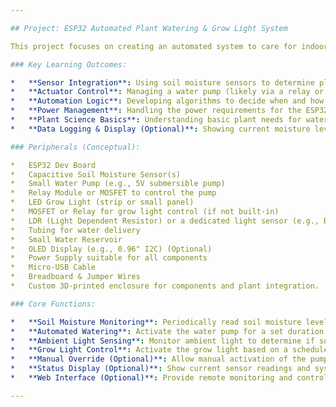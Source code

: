 ```yaml
---

## Project: ESP32 Automated Plant Watering & Grow Light System

This project focuses on creating an automated system to care for indoor plants. An ESP32 will monitor soil moisture levels and ambient light, controlling a water pump to irrigate the plants as needed and managing a grow light to ensure optimal photosynthetic activity. This system combines environmental sensing with automated responses for practical plant care.

### Key Learning Outcomes:

*   **Sensor Integration**: Using soil moisture sensors to determine plant watering needs and LDRs or light sensors to assess ambient light conditions.
*   **Actuator Control**: Managing a water pump (likely via a relay or MOSFET) for irrigation and controlling an LED grow light.
*   **Automation Logic**: Developing algorithms to decide when and how much to water, and when to activate/deactivate the grow light based on sensor readings and set schedules.
*   **Power Management**: Handling the power requirements for the ESP32, sensors, pump, and grow light.
*   **Plant Science Basics**: Understanding basic plant needs for water and light.
*   **Data Logging & Display (Optional)**: Showing current moisture levels, light status, and watering history on an OLED display or a web interface.

### Peripherals (Conceptual):

*   ESP32 Dev Board
*   Capacitive Soil Moisture Sensor(s)
*   Small Water Pump (e.g., 5V submersible pump)
*   Relay Module or MOSFET to control the pump
*   LED Grow Light (strip or small panel)
*   MOSFET or Relay for grow light control (if not built-in)
*   LDR (Light Dependent Resistor) or a dedicated light sensor (e.g., BH1750)
*   Tubing for water delivery
*   Small Water Reservoir
*   OLED Display (e.g., 0.96" I2C) (Optional)
*   Power Supply suitable for all components
*   Micro-USB Cable
*   Breadboard & Jumper Wires
*   Custom 3D-printed enclosure for components and plant integration.

### Core Functions:

*   **Soil Moisture Monitoring**: Periodically read soil moisture levels.
*   **Automated Watering**: Activate the water pump for a set duration if moisture drops below a threshold.
*   **Ambient Light Sensing**: Monitor ambient light to determine if supplementary grow light is needed.
*   **Grow Light Control**: Activate the grow light based on a schedule or low ambient light conditions.
*   **Manual Override (Optional)**: Allow manual activation of the pump or light via buttons or a web interface.
*   **Status Display (Optional)**: Show current sensor readings and system status on an OLED screen.
*   **Web Interface (Optional)**: Provide remote monitoring and control.

---
```

